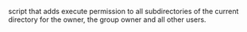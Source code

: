  script that adds execute permission to all subdirectories of the current directory for the owner, the group owner and all other users.
